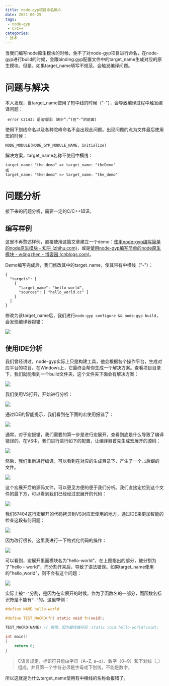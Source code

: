 ```yaml
---
title: node-gyp项目命名BUG
date: 2021-06-25
tags:
 - node-gyp
 - C/C++
categories: 
- 技术
---
```


当我们编写node原生模块的时候，免不了对node-gyp项目进行命名，在node-gyp进行build的时候，会跟binding.gyp配置文件中的target_name生成对应的原生模块。但是，如果target_name填写不规范，会触发编译问题。

<!-- more -->

# 问题与解决

本人发现，当target_name使用了短中线的时候（"-"），会导致编译过程中触发编译问题：

```
 error C2143: 语法错误: 缺少“;”(在“-”的前面) 
```

使用下划线命名以及各种驼峰命名不会出现此问题。出现问题的点为文件最后使用宏的时候：

```
NODE_MODULE(NODE_GYP_MODULE_NAME, Initialize)
```

解决方案，target_name名称不使用中横线：

```
target_name: "the-demo" => target_name: "theDemo"
或
target_name: "the-demo" => target_name: "the_demo"
```

# 问题分析

接下来的问题分析，需要一定的C/C++知识。

## 编写样例

这里不再赘述样例，直接使用这篇文章建立一个demo：[使用node-gyp编写简单的node原生模块 - 知乎 (zhihu.com)](https://zhuanlan.zhihu.com/p/383948462)，或是[使用node-gyp编写简单的node原生模块 - w4ngzhen - 博客园 (cnblogs.com)](https://www.cnblogs.com/w4ngzhen/p/14931367.html)。

Demo编写完成后，我们修改其中的target_name，使其带有中横线（"-"）：

```
{
  "targets": [
    {
      "target_name": "hello-world",
      "sources": [ "hello_world.cc" ]
    }
  ]
}
```

修改为该target_name后，我们进行`node-gyp configure && node-gyp build`，会发现编译器报错：

![](https://cdn.jsdelivr.net/gh/w4ngzhen/CDN/images/post/2021-06-25-node-gyp-target-name-bug/compile-error.jpg)

## 使用IDE分析

我们曾经讲过，node-gyp实际上只是构建工具，他会根据各个操作平台，生成对应平台的项目。在Windows上，它最终会帮你生成一个解决方案。查看项目目录下，我们就能看到一个build文件夹，这个文件夹下面会有解决方案：

![](https://cdn.jsdelivr.net/gh/w4ngzhen/CDN/images/post/2021-06-25-node-gyp-target-name-bug/node-gyp-build-sln.jpg)

我们使用VS打开，开始进行分析：

![](https://cdn.jsdelivr.net/gh/w4ngzhen/CDN/images/post/2021-06-25-node-gyp-target-name-bug/demo-sln-in-vs.jpg)

通过IDE的智能提示，我们看到在下面的宏使用报错了：

![](https://cdn.jsdelivr.net/gh/w4ngzhen/CDN/images/post/2021-06-25-node-gyp-target-name-bug/compile-err-in-vs.jpg)

通常，对于宏报错，我们需要的第一步是进行宏展开，查看到底是什么导致了编译错误的。在VS中，我们进行进行如下的配置，让编译器首先生成宏展开的源码：

![](https://cdn.jsdelivr.net/gh/w4ngzhen/CDN/images/post/2021-06-25-node-gyp-target-name-bug/gen-i-file.jpg)

然后，我们重新进行编译，可以看到在对应的生成目录下，产生了一个`.i`后缀的文件。

![](https://cdn.jsdelivr.net/gh/w4ngzhen/CDN/images/post/2021-06-25-node-gyp-target-name-bug/i-file-generated.jpg)

这个宏展开后的源码文件，可以更见方便的便于我们分析。我们直接定位到这个文件的最下方，可以看到我们已经经过宏展开的代码：

![](https://cdn.jsdelivr.net/gh/w4ngzhen/CDN/images/post/2021-06-25-node-gyp-target-name-bug/i-file-content.jpg)

我们67404这行宏展开的代码拷贝到VS对应宏使用的地方，通过IDE来更加智能的检查这段有何问题：

![](https://cdn.jsdelivr.net/gh/w4ngzhen/CDN/images/post/2021-06-25-node-gyp-target-name-bug/replace-macro-to-code.jpg)

因为改行很长，这里我进行一下格式化代码的操作：

![](https://cdn.jsdelivr.net/gh/w4ngzhen/CDN/images/post/2021-06-25-node-gyp-target-name-bug/macro-unfold-error-point.jpg)

可以看到，宏展开里面模块名为"hello-world"，在上图指出的部分，被分割为了"hello - world"，而分割开来后，导致了语法错误。如果target_name使用的"hello_world"，则不会有这个问题：

![](https://cdn.jsdelivr.net/gh/w4ngzhen/CDN/images/post/2021-06-25-node-gyp-target-name-bug/macro-unfold-with-underline.jpg)

实际上被`"-"`分割，是因为在宏展开的时候，作为了函数名的一部分，而函数名标识符是不能有`"-"`的。这里举例：

```c
#define NAME hello-world

#define TEST_MACRO(fn) static void fn(void);

TEST_MACRO(NAME) // 报错，因为最终展开后：static void hello-world(void);

int main()
{
    return 0;
}
```

>C语言规定，标识符只能由字母（A~Z, a~z）、数字（0~9）和下划线（_）组成，并且第一个字符必须是字母或下划线，不能是数字。

所以这就是为什么target_name使用有中横线的名称会报错了。
